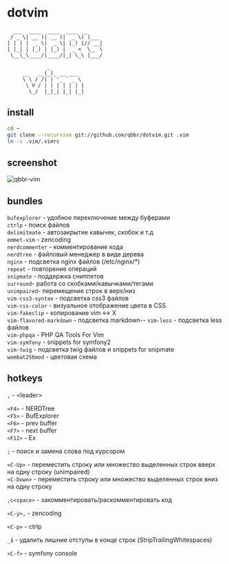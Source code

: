 dotvim
======

	  ___  ____  ____  ____  _
	 / _ \| __ )| __ )|  _ \( )___
	| | | |  _ \|  _ \| |_) |// __|
	| |_| | |_) | |_) |  _ <  \__ \
	 \__\_\____/|____/|_| \_\ |___/

		         _
		 __   __(_)_ __ ___
		 \ \ / /| | '_ ` _ \
		  \ V / | | | | | | |
		   \_/  |_|_| |_| |_|

install
-------

```bash
cd ~
git clone --recursive git://github.com/qbbr/dotvim.git .vim
ln -s .vim/.vimrc
```

screenshot
----------

![qbbr-vim](https://lh5.googleusercontent.com/-L7E5YoiCkDE/Uh79KB_eGhI/AAAAAAAABQw/CK-JLr4dwvI/s700/qbbr-vim.png)

bundles
-------

`bufexplorer` - удобное переключение между буферами  
`ctrlp` - поиск файлов  
`delimitmate` - автозакрытие кавычек, скобок и т.д  
`emmet-vim` - zencoding  
`nerdcommenter` - комментирование кода  
`nerdtree` - файловый менеджер в виде дерева  
`nginx` - подсветка nginx файлов (/etc/nginx/*)  
`repeat` - повторение операций  
`snipmate` - поддержка сниппетов  
`surround`- работа со скобками/кавычками/тегами  
`unimpaired`- перемещение строк в верх/низ  
`vim-css3-syntax` - подсветка css3 файлов  
`vim-css-color` - визуальное отображение цвета в CSS  
`vim-fakeclip` - копирование vim &lt;-&gt; X  
`vim-flavored-markdown` - подсветка markdown--
`vim-less` - подсветка less файлов  
`vim-phpqa` - PHP QA Tools For Vim  
`vim-symfony` - snippets for symfony2  
`vim-twig` - подсветка twig файлов и snippets for snipmate  
`wombat256mod` - цветовая схема

hotkeys
-------

`,` - &lt;leader&gt;

`<F4>` - NERDTree  
`<F5>` - BufExplorer  
`<F6>` - prev buffer  
`<F7>` - next buffer  
`<F12>` - Ex

`;` - поиск и замена слова под курсором

`<C-Up>`  - переместить строку или множество выделенных строк вверх на одну строку (unimpaired)  
`<C-Down>` - переместить строку или множество выделенных строк вниз на одну строку

`,c<space>` - закомментировать/раскомментировать код

`<C-y>,` - zencoding

`<C-p>` - ctrlp

`_$` - удалить лишние отступы в конце строк (StripTrailingWhitespaces)

`<C-f>` - symfony console
